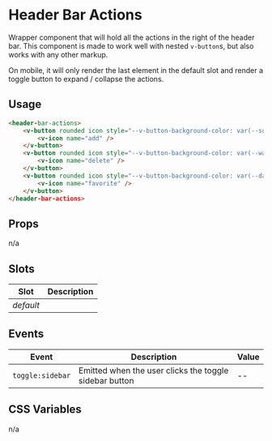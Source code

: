 # Header Bar Actions

Wrapper component that will hold all the actions in the right of the header bar. This component is
made to work well with nested `v-button`s, but also works with any other markup.

On mobile, it will only render the last element in the default slot and render a toggle button to
expand / collapse the actions.

## Usage

```html
<header-bar-actions>
	<v-button rounded icon style="--v-button-background-color: var(--success);">
		<v-icon name="add" />
	</v-button>
	<v-button rounded icon style="--v-button-background-color: var(--warning);">
		<v-icon name="delete" />
	</v-button>
	<v-button rounded icon style="--v-button-background-color: var(--danger);">
		<v-icon name="favorite" />
	</v-button>
</header-bar-actions>
```

## Props
n/a

## Slots
| Slot      | Description |
|-----------|-------------|
| _default_ |             |

## Events
| Event           | Description                                           | Value |
|-----------------|-------------------------------------------------------|-------|
| `toggle:sidebar` | Emitted when the user clicks the toggle sidebar button | --    |

## CSS Variables
n/a
